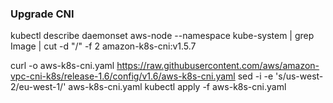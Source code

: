 ### Upgrade CNI

kubectl describe daemonset aws-node --namespace kube-system | grep Image | cut -d "/" -f 2
amazon-k8s-cni:v1.5.7

curl -o aws-k8s-cni.yaml https://raw.githubusercontent.com/aws/amazon-vpc-cni-k8s/release-1.6/config/v1.6/aws-k8s-cni.yaml
sed -i -e 's/us-west-2/eu-west-1/' aws-k8s-cni.yaml
kubectl apply -f aws-k8s-cni.yaml



